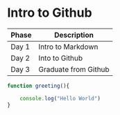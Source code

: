 # Intro to Github

Phase | Description 
------|------------
Day 1 | Intro to Markdown
Day 2 | Into to Github
Day 3 | Graduate from Github


```javascript
function greeting(){

	console.log("Hello World")
}
```